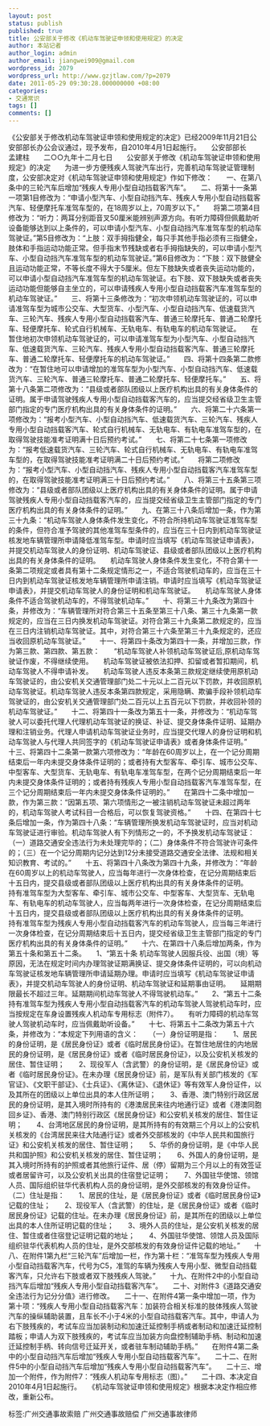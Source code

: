 ```yaml
---
layout: post
status: publish
published: true
title: 公安部关于修改《机动车驾驶证申领和使用规定》的决定
author: 本站记者
author_login: admin
author_email: jiangwei909@gmail.com
wordpress_id: 2079
wordpress_url: http://www.gzjtlaw.com/?p=2079
date: 2011-05-29 09:30:28.000000000 +08:00
categories:
- 交通常识
tags: []
comments: []
---
```

《公安部关于修改机动车驾驶证申领和使用规定的决定》已经2009年11月21日公安部部长办公会议通过，现予发布，自2010年4月1日起施行。　　公安部部长　　孟建柱　　二○○九年十二月七日　　公安部关于修改《机动车驾驶证申领和使用规定》的决定　　为进一步方便残疾人驾驶汽车出行，完善机动车驾驶证管理制度，公安部决定对《机动车驾驶证申领和使用规定》作如下修改：　　一、在第八条中的三轮汽车后增加&ldquo;残疾人专用小型自动挡载客汽车&rdquo;。　　二、将第十一条第一项第1目修改为：&ldquo;申请小型汽车、小型自动挡汽车、残疾人专用小型自动挡载客汽车、轻便摩托车准驾车型的，在18周岁以上，70周岁以下。&rdquo;　　将第二项第4目修改为：&ldquo;听力：两耳分别距音叉50厘米能辨别声源方向。有听力障碍但佩戴助听设备能够达到以上条件的，可以申请小型汽车、小型自动挡汽车准驾车型的机动车驾驶证。&rdquo;第5目修改为：&ldquo;上肢：双手拇指健全，每只手其他手指必须有三指健全，肢体和手指运动功能正常。但手指末节残缺或者右手拇指缺失的，可以申请小型汽车、小型自动挡汽车准驾车型的机动车驾驶证。&rdquo;第6目修改为：&ldquo;下肢：双下肢健全且运动功能正常，不等长度不得大于5厘米。但左下肢缺失或者丧失运动功能的，可以申请小型自动挡汽车准驾车型的机动车驾驶证。右下肢、双下肢缺失或者丧失运动功能但能够自主坐立的，可以申请残疾人专用小型自动挡载客汽车准驾车型的机动车驾驶证。&rdquo;　　三、将第十三条修改为：&ldquo;初次申领机动车驾驶证的，可以申请准驾车型为城市公交车、大型货车、小型汽车、小型自动挡汽车、低速载货汽车、三轮汽车、残疾人专用小型自动挡载客汽车、普通三轮摩托车、普通二轮摩托车、轻便摩托车、轮式自行机械车、无轨电车、有轨电车的机动车驾驶证。　　在暂住地初次申领机动车驾驶证的，可以申请准驾车型为小型汽车、小型自动挡汽车、低速载货汽车、三轮汽车、残疾人专用小型自动挡载客汽车、普通三轮摩托车、普通二轮摩托车、轻便摩托车的机动车驾驶证。&rdquo;　　四、将第十四条第二款修改为：&ldquo;在暂住地可以申请增加的准驾车型为小型汽车、小型自动挡汽车、低速载货汽车、三轮汽车、普通三轮摩托车、普通二轮摩托车、轻便摩托车。&rdquo;　　五、将第十八条第二项修改为：&ldquo;县级或者部队团级以上医疗机构出具的有关身体条件的证明。属于申请驾驶残疾人专用小型自动挡载客汽车的，应当提交经省级卫生主管部门指定的专门医疗机构出具的有关身体条件的证明。&rdquo;　　六、将第二十六条第一项修改为：&ldquo;报考小型汽车、小型自动挡汽车、低速载货汽车、三轮汽车、残疾人专用小型自动挡载客汽车、轮式自行机械车、无轨电车、有轨电车准驾车型的，在取得驾驶技能准考证明满十日后预约考试。&rdquo;　　七、将第二十七条第一项修改为：&ldquo;报考低速载货汽车、三轮汽车、轮式自行机械车、无轨电车、有轨电车准驾车型的，在取得驾驶技能准考证明满二十日后预约考试。&rdquo;　　将第二项修改为：&ldquo;报考小型汽车、小型自动挡汽车、残疾人专用小型自动挡载客汽车准驾车型的，在取得驾驶技能准考证明满三十日后预约考试。&rdquo;　　八、将第三十五条第三项修改为：&ldquo;县级或者部队团级以上医疗机构出具的有关身体条件的证明。属于申请驾驶残疾人专用小型自动挡载客汽车的，应当提交经省级卫生主管部门指定的专门医疗机构出具的有关身体条件的证明。&rdquo;　　九、在第三十八条后增加一条，作为第三十九条：&ldquo;机动车驾驶人身体条件发生变化，不符合所持机动车驾驶证准驾车型的条件，但符合准予驾驶的其他准驾车型条件的，应当在三十日内到机动车驾驶证核发地车辆管理所申请降低准驾车型。申请时应当填写《机动车驾驶证申请表》，并提交机动车驾驶人的身份证明、机动车驾驶证、县级或者部队团级以上医疗机构出具的有关身体条件的证明。　　机动车驾驶人身体条件发生变化，不符合第十一条第二项规定或者具有第十二条规定情形之一，不适合驾驶机动车的，应当在三十日内到机动车驾驶证核发地车辆管理所申请注销。申请时应当填写《机动车驾驶证申请表》，并提交机动车驾驶人的身份证明和机动车驾驶证。　　机动车驾驶人身体条件不适合驾驶机动车的，不得驾驶机动车。&rdquo;　　十、将第三十九条改为第四十条，并修改为：&ldquo;车辆管理所对符合第三十五条至第三十八条、第三十九条第一款规定的，应当在三日内换发机动车驾驶证。对符合第三十九条第二款规定的，应当在三日内注销机动车驾驶证。其中，对符合第三十六条至第三十九条规定的，还应当收回原机动车驾驶证。&rdquo;　　十一、将第四十条改为第四十一条，并增加三款，作为第三款、第四款、第五款：　　&ldquo;机动车驾驶人补领机动车驾驶证后,原机动车驾驶证作废，不得继续使用。　　机动车驾驶证被依法扣押、扣留或者暂扣期间，机动车驾驶人不得申请补发。　　机动车驾驶人违反本条第三款规定继续使用原机动车驾驶证的，由公安机关交通管理部门处二十元以上二百元以下罚款，并收回原机动车驾驶证。机动车驾驶人违反本条第四款规定，采用隐瞒、欺骗手段补领机动车驾驶证的，由公安机关交通管理部门处二百元以上五百元以下罚款，并收回补领的机动车驾驶证。&rdquo;　　十二、将第四十一条改为第五十一条，并修改为：&ldquo;机动车驾驶人可以委托代理人代理机动车驾驶证的换证、补证、提交身体条件证明、延期办理和注销业务。代理人申请机动车驾驶证业务时，应当提交代理人的身份证明和机动车驾驶人与代理人共同签字的《机动车驾驶证申请表》或者身体条件证明。&rdquo;　　十三、将第四十二条第一款第六项修改为：&ldquo;年龄在60周岁以上，在一个记分周期结束后一年内未提交身体条件证明的；或者持有大型客车、牵引车、城市公交车、中型客车、大型货车、无轨电车、有轨电车准驾车型，在两个记分周期结束后一年内未提交身体条件证明的；或者持有残疾人专用小型自动挡载客汽车准驾车型，在三个记分周期结束后一年内未提交身体条件证明的。&rdquo;　　在第四十二条中增加一款，作为第三款：&ldquo;因第五项、第六项情形之一被注销机动车驾驶证未超过两年的，机动车驾驶人考试科目一合格后，可以恢复驾驶资格。&rdquo;　　十四、在第四十七条后增加一条，作为第四十八条：&ldquo;车辆管理所换发机动车驾驶证时，应当对机动车驾驶证进行审验。机动车驾驶人有下列情形之一的，不予换发机动车驾驶证：（一）道路交通安全违法行为未处理完毕的；（二）身体条件不符合驾驶许可条件的；（三）在一个记分周期内记分达到12分未接受道路交通安全法律、法规和相关知识教育、考试的。&rdquo;　　十五、将第四十八条改为第四十九条，并修改为：&ldquo;年龄在60周岁以上的机动车驾驶人，应当每年进行一次身体检查，在记分周期结束后十五日内，提交县级或者部队团级以上医疗机构出具的有关身体条件的证明。　　持有准驾车型为大型客车、牵引车、城市公交车、中型客车、大型货车、无轨电车、有轨电车的机动车驾驶人，应当每两年进行一次身体检查，在记分周期结束后十五日内，提交县级或者部队团级以上医疗机构出具的有关身体条件的证明。　　持有准驾车型为残疾人专用小型自动挡载客汽车的机动车驾驶人，应当每三年进行一次身体检查，在记分周期结束后十五日内，提交经省级卫生主管部门指定的专门医疗机构出具的有关身体条件的证明。&rdquo;　　十六、在第四十八条后增加两条，作为第五十条和第五十二条。　　1、&ldquo;第五十条 机动车驾驶人因服兵役、出国（境）等原因，无法在规定时间内办理驾驶证期满换证、提交身体条件证明的，可以向机动车驾驶证核发地车辆管理所申请延期办理。申请时应当填写《机动车驾驶证申请表》，并提交机动车驾驶人的身份证明、机动车驾驶证和延期事由证明。　　延期期限最长不超过三年。延期期间机动车驾驶人不得驾驶机动车。&rdquo;　　2、&ldquo;第五十二条 持有准驾车型为残疾人专用小型自动挡载客汽车的机动车驾驶人驾驶机动车时，应当按规定在车身设置残疾人机动车专用标志（附件7）。　　有听力障碍的机动车驾驶人驾驶机动车时，应当佩戴助听设备。&rdquo;　　十七、将第五十二条改为第五十六条，并修改为：&ldquo;本规定下列用语的含义：　　（一）身份证明是指：　　1、居民的身份证明，是《居民身份证》或者《临时居民身份证》。在暂住地居住的内地居民的身份证明，是《居民身份证》或者《临时居民身份证》，以及公安机关核发的居住、暂住证明；　　2、现役军人（含武警）的身份证明，是《居民身份证》或者《临时居民身份证》。在未办理《居民身份证》前，是军队有关部门核发的《军官证》、《文职干部证》、《士兵证》、《离休证》、《退休证》等有效军人身份证件，以及其所在的团级以上单位出具的本人住所证明；　　3、香港、澳门特别行政区居民的身份证明，是其入境时所持有的《港澳居民来往内地通行证》或者《港澳同胞回乡证》、香港、澳门特别行政区《居民身份证》和公安机关核发的居住、暂住证明；　　4、台湾地区居民的身份证明，是其所持有的有效期三个月以上的公安机关核发的《台湾居民来往大陆通行证》或者外交部核发的《中华人民共和国旅行证》和公安机关核发的居住、暂住证明；　　5、华侨的身份证明，是《中华人民共和国护照》和公安机关核发的居住、暂住证明；　　6、外国人的身份证明，是其入境时所持有的护照或者其他旅行证件、居（停）留期为三个月以上的有效签证或者居留许可，以及公安机关出具的住宿登记证明；　　7、外国驻华使馆、领馆人员、国际组织驻华代表机构人员的身份证明，是外交部核发的有效身份证件。　　（二）住址是指：　　1、居民的住址，是《居民身份证》或者《临时居民身份证》记载的住址；　　2、现役军人（含武警）的住址，是《居民身份证》或者《临时居民身份证》记载的住址。在未办理《居民身份证》前，是其所在的团级以上单位出具的本人住所证明记载的住址；　　3、境外人员的住址，是公安机关核发的居住、暂住或者住宿登记证明记载的地址；　　4、外国驻华使馆、领馆人员及国际组织驻华代表机构人员的住址，是外交部核发的有效身份证件记载的地址。&rdquo;　　十八、在附件1第九栏&ldquo;三轮汽车&rdquo;后增加一栏，作为第十栏：&ldquo;准驾车型为残疾人专用小型自动挡载客汽车，代号为C5，准驾的车辆为残疾人专用小型、微型自动挡载客汽车，只允许右下肢或者双下肢残疾人驾驶。&rdquo;　　十九、在附件2中的小型自动挡汽车后增加&ldquo;残疾人专用小型自动挡载客汽车&rdquo;。　　二十、对附件3《道路交通安全违法行为记分分值》进行修改。　　二十一、在附件4第一条中增加一项，作为第十项：&ldquo;残疾人专用小型自动挡载客汽车：加装符合相关标准的肢体残疾人驾驶汽车的操纵辅助装置，且车长不小于4米的小型自动挡载客汽车。其中，申请人为右下肢残疾的，考试车应当加装制动和加速迁延控制手柄或者制动和加速迁延控制踏板；申请人为双下肢残疾的，考试车应当加装方向盘控制辅助手柄、制动和加速迁延控制手柄、转向信号迁延开关，或者驻车制动辅助手柄。&rdquo;　　在附件4第二条中的小型自动挡汽车后增加&ldquo;残疾人专用小型自动挡载客汽车&rdquo;。　　二十二、在附件5中的小型自动挡汽车后增加&ldquo;残疾人专用小型自动挡载客汽车&rdquo;。　　二十三、增加一个附件，作为附件7：&ldquo;残疾人机动车专用标志（图）。&rdquo;　　二十四、本决定自2010年4月1日起施行。　　《机动车驾驶证申领和使用规定》根据本决定作相应修改，重新公布。标签:广州交通事故索赔 广州交通事故赔偿 广州交通事故律师
